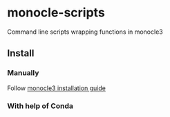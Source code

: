 # monocle-scripts
Command line scripts wrapping functions in monocle3

## Install

### Manually

Follow [monocle3 installation guide](http://cole-trapnell-lab.github.io/monocle-release/monocle3/#installing-monocle-3)

### With help of Conda
